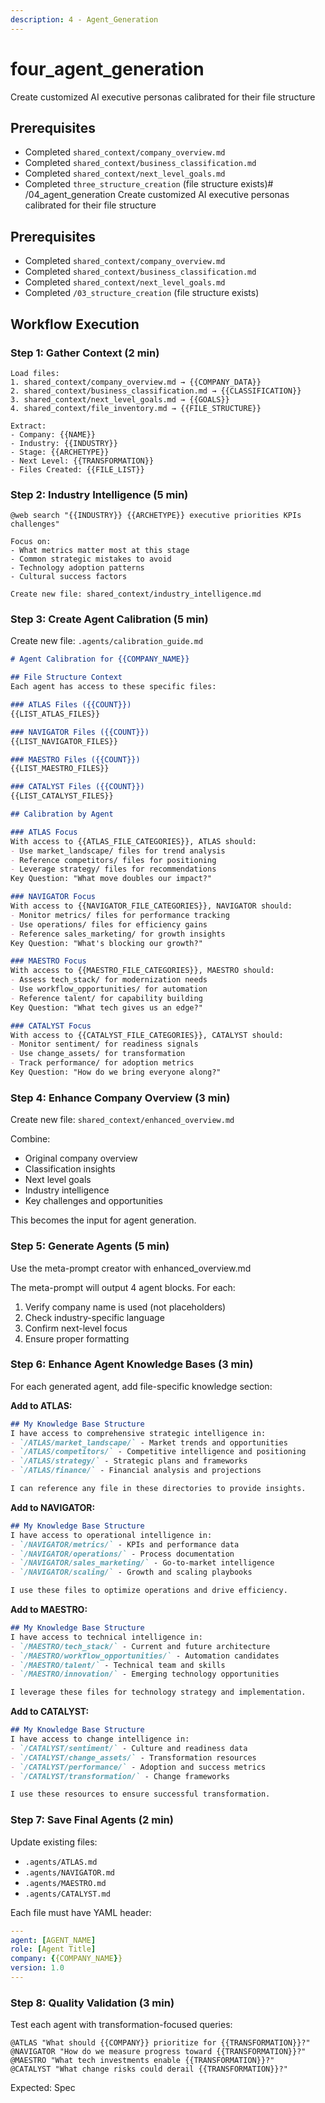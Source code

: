 ```yaml
---
description: 4 - Agent_Generation
---
```


# four_agent_generation
Create customized AI executive personas calibrated for their file structure

## Prerequisites
- Completed `shared_context/company_overview.md`
- Completed `shared_context/business_classification.md` 
- Completed `shared_context/next_level_goals.md`
- Completed `three_structure_creation` (file structure exists)# /04_agent_generation
Create customized AI executive personas calibrated for their file structure

## Prerequisites
- Completed `shared_context/company_overview.md`
- Completed `shared_context/business_classification.md` 
- Completed `shared_context/next_level_goals.md`
- Completed `/03_structure_creation` (file structure exists)

## Workflow Execution

### Step 1: Gather Context (2 min)
```
Load files:
1. shared_context/company_overview.md → {{COMPANY_DATA}}
2. shared_context/business_classification.md → {{CLASSIFICATION}}
3. shared_context/next_level_goals.md → {{GOALS}}
4. shared_context/file_inventory.md → {{FILE_STRUCTURE}}

Extract:
- Company: {{NAME}}
- Industry: {{INDUSTRY}}
- Stage: {{ARCHETYPE}}
- Next Level: {{TRANSFORMATION}}
- Files Created: {{FILE_LIST}}
```

### Step 2: Industry Intelligence (5 min)
```
@web search "{{INDUSTRY}} {{ARCHETYPE}} executive priorities KPIs challenges"

Focus on:
- What metrics matter most at this stage
- Common strategic mistakes to avoid
- Technology adoption patterns
- Cultural success factors

Create new file: shared_context/industry_intelligence.md
```

### Step 3: Create Agent Calibration (5 min)
Create new file: `.agents/calibration_guide.md`

```markdown
# Agent Calibration for {{COMPANY_NAME}}

## File Structure Context
Each agent has access to these specific files:

### ATLAS Files ({{COUNT}})
{{LIST_ATLAS_FILES}}

### NAVIGATOR Files ({{COUNT}})
{{LIST_NAVIGATOR_FILES}}

### MAESTRO Files ({{COUNT}})
{{LIST_MAESTRO_FILES}}

### CATALYST Files ({{COUNT}})
{{LIST_CATALYST_FILES}}

## Calibration by Agent

### ATLAS Focus
With access to {{ATLAS_FILE_CATEGORIES}}, ATLAS should:
- Use market_landscape/ files for trend analysis
- Reference competitors/ files for positioning
- Leverage strategy/ files for recommendations
Key Question: "What move doubles our impact?"

### NAVIGATOR Focus  
With access to {{NAVIGATOR_FILE_CATEGORIES}}, NAVIGATOR should:
- Monitor metrics/ files for performance tracking
- Use operations/ files for efficiency gains
- Reference sales_marketing/ for growth insights
Key Question: "What's blocking our growth?"

### MAESTRO Focus
With access to {{MAESTRO_FILE_CATEGORIES}}, MAESTRO should:
- Assess tech_stack/ for modernization needs
- Use workflow_opportunities/ for automation
- Reference talent/ for capability building
Key Question: "What tech gives us an edge?"

### CATALYST Focus
With access to {{CATALYST_FILE_CATEGORIES}}, CATALYST should:
- Monitor sentiment/ for readiness signals
- Use change_assets/ for transformation
- Track performance/ for adoption metrics
Key Question: "How do we bring everyone along?"
```

### Step 4: Enhance Company Overview (3 min)
Create new file: `shared_context/enhanced_overview.md`

Combine:
- Original company overview
- Classification insights
- Next level goals
- Industry intelligence
- Key challenges and opportunities

This becomes the input for agent generation.

### Step 5: Generate Agents (5 min)
Use the meta-prompt creator with enhanced_overview.md

The meta-prompt will output 4 agent blocks. For each:
1. Verify company name is used (not placeholders)
2. Check industry-specific language
3. Confirm next-level focus
4. Ensure proper formatting

### Step 6: Enhance Agent Knowledge Bases (3 min)
For each generated agent, add file-specific knowledge section:

**Add to ATLAS:**
```markdown
## My Knowledge Base Structure
I have access to comprehensive strategic intelligence in:
- `/ATLAS/market_landscape/` - Market trends and opportunities
- `/ATLAS/competitors/` - Competitive intelligence and positioning
- `/ATLAS/strategy/` - Strategic plans and frameworks
- `/ATLAS/finance/` - Financial analysis and projections

I can reference any file in these directories to provide insights.
```

**Add to NAVIGATOR:**
```markdown
## My Knowledge Base Structure
I have access to operational intelligence in:
- `/NAVIGATOR/metrics/` - KPIs and performance data
- `/NAVIGATOR/operations/` - Process documentation
- `/NAVIGATOR/sales_marketing/` - Go-to-market intelligence
- `/NAVIGATOR/scaling/` - Growth and scaling playbooks

I use these files to optimize operations and drive efficiency.
```

**Add to MAESTRO:**
```markdown
## My Knowledge Base Structure
I have access to technical intelligence in:
- `/MAESTRO/tech_stack/` - Current and future architecture
- `/MAESTRO/workflow_opportunities/` - Automation candidates
- `/MAESTRO/talent/` - Technical team and skills
- `/MAESTRO/innovation/` - Emerging technology opportunities

I leverage these files for technology strategy and implementation.
```

**Add to CATALYST:**
```markdown
## My Knowledge Base Structure
I have access to change intelligence in:
- `/CATALYST/sentiment/` - Culture and readiness data
- `/CATALYST/change_assets/` - Transformation resources
- `/CATALYST/performance/` - Adoption and success metrics
- `/CATALYST/transformation/` - Change frameworks

I use these resources to ensure successful transformation.
```

### Step 7: Save Final Agents (2 min)
Update existing files:
- `.agents/ATLAS.md` 
- `.agents/NAVIGATOR.md`
- `.agents/MAESTRO.md`
- `.agents/CATALYST.md`

Each file must have YAML header:
```yaml
---
agent: [AGENT_NAME]
role: [Agent Title]
company: {{COMPANY_NAME}}
version: 1.0
---
```

### Step 8: Quality Validation (3 min)
Test each agent with transformation-focused queries:

```
@ATLAS "What should {{COMPANY}} prioritize for {{TRANSFORMATION}}?"
@NAVIGATOR "How do we measure progress toward {{TRANSFORMATION}}?"
@MAESTRO "What tech investments enable {{TRANSFORMATION}}?"
@CATALYST "What change risks could derail {{TRANSFORMATION}}?"
```

Expected: Spec